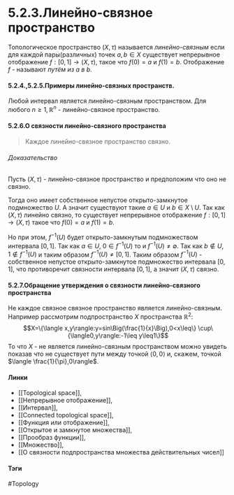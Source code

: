 # 5.2.3.Линейно-связное пространство
Топологическое пространство $(X,\tau)$ называется *линейно-связным* если для каждой пары(различных) точек $a,b\in X$ существует непрерывное отображение $f:[0,1]\rightarrow(X,\tau)$, такое что $f(0)=a$ и $f(1)=b$. Отображение $f$ - называют *путём из $a$ в $b$*.

#### 5.2.4.,5.2.5.Примеры линейно-связных пространств.
Любой интервал является линейно-связным пространством.
Для любого $n\geq1,\mathbb{R}^{n}$ - линейно-связное пространство.

#### 5.2.6.О связности линейно-связного пространства
>Каждое линейно-связное пространство связно.
###### Доказательство
Пусть $(X,\tau)$ - линейно-связное пространство и предположим что оно не связно.

Тогда оно имеет собственное непустое открыто-замкнутое подмножество $U$. А значит существуют такие $a\in U$ и $b\in X\setminus U$. Так как $(X,\tau)$ линейно связно, то существует непрерывное отображение $f:[0,1]\to(X,\tau)$ такое что $f(0)=a$ и $f(1)=b$.

Но при этом, $f^{-1}(U)$ будет открыто-замкнутым подмножеством интервала $[0,1]$. Так как $a\in U$, $0\in f^{-1}(U)$ то и $f^{-1}(U)\ne\emptyset$. Так как $b\notin U$, $1\notin f^{-1}(U)$ и таким образом $f^{-1}(U)\ne[0,1]$. Таким образом $f^{-1}(U)$ - собственное непустое открыто-замкнутое подмножество интервала $[0,1]$, что противоречит связности интервала $[0,1]$, а значит $(X,\tau)$ связно.
#### 5.2.7.Обращение утверждения о связности линейно-связного пространства
Не каждое связное связное пространство является линейно-связным. Например рассмотрим подпространство $X$ пространства $\mathbb{R}^{2}$:$$X=\{\langle x,y\rangle:y=sin\Big(\frac{1}{x}\Big),0<x\leq\}
\cup\{\langle0,y\rangle:-1\leq y\leq1\}$$
То что $X$ - не является линейно-связным пространством можно увидеть показав что не существует пути между точкой $\langle 0,0\rangle$ и, скажем, точкой $\langle \frac{1}{\pi},0\rangle$.

#### Линки
- [[Topological space]],
- [[Непрерывное отображение]],
- [[Интервал]],
- [[Connected topological space]],
- [[Функция или отображение]],
- [[Открытое и замкнутое множества]],
- [[Прообраз функции]],
- [[Множество]],
- [[О связности подпространства множества действительных чисел]]
#### Тэги
 #Topology 